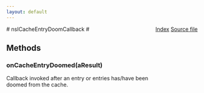 ```yaml
---
layout: default
---
```

<div class='links' style='float:right'><a href="../index.html">Index</a>
<a href="http://dxr.mozilla.org/mozilla-central/source/netwerk/cache2/nsICacheEntryDoomCallback.idl">Source file</a>
</div>
# nsICacheEntryDoomCallback #

## Methods ##

### onCacheEntryDoomed(aResult) ###
  
Callback invoked after an entry or entries has/have been  
doomed from the cache.  
  
